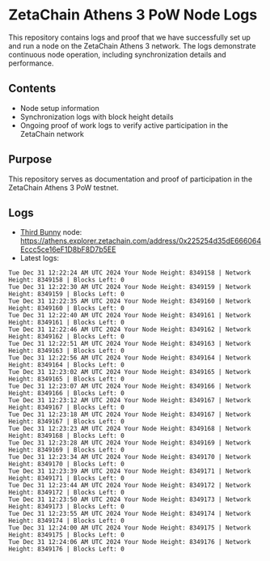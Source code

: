# ZetaChain Athens 3 PoW Node Logs
This repository contains logs and proof that we have successfully set up and run a node on the ZetaChain Athens 3 network. The logs demonstrate continuous node operation, including synchronization details and performance.

## Contents
- Node setup information
- Synchronization logs with block height details
- Ongoing proof of work logs to verify active participation in the ZetaChain network

## Purpose
This repository serves as documentation and proof of participation in the ZetaChain Athens 3 PoW testnet.

## Logs

- [Third Bunny](https://thirdbunny.xyz/) node: https://athens.explorer.zetachain.com/address/0x225254d35dE666064Eccc5ce16eF1D8bF8D7b5EE
- Latest logs:
```
Tue Dec 31 12:22:24 AM UTC 2024 Your Node Height: 8349158 | Network Height: 8349158 | Blocks Left: 0
Tue Dec 31 12:22:30 AM UTC 2024 Your Node Height: 8349159 | Network Height: 8349159 | Blocks Left: 0
Tue Dec 31 12:22:35 AM UTC 2024 Your Node Height: 8349160 | Network Height: 8349160 | Blocks Left: 0
Tue Dec 31 12:22:40 AM UTC 2024 Your Node Height: 8349161 | Network Height: 8349161 | Blocks Left: 0
Tue Dec 31 12:22:46 AM UTC 2024 Your Node Height: 8349162 | Network Height: 8349162 | Blocks Left: 0
Tue Dec 31 12:22:51 AM UTC 2024 Your Node Height: 8349163 | Network Height: 8349163 | Blocks Left: 0
Tue Dec 31 12:22:56 AM UTC 2024 Your Node Height: 8349164 | Network Height: 8349164 | Blocks Left: 0
Tue Dec 31 12:23:02 AM UTC 2024 Your Node Height: 8349165 | Network Height: 8349165 | Blocks Left: 0
Tue Dec 31 12:23:07 AM UTC 2024 Your Node Height: 8349166 | Network Height: 8349166 | Blocks Left: 0
Tue Dec 31 12:23:12 AM UTC 2024 Your Node Height: 8349167 | Network Height: 8349167 | Blocks Left: 0
Tue Dec 31 12:23:18 AM UTC 2024 Your Node Height: 8349167 | Network Height: 8349167 | Blocks Left: 0
Tue Dec 31 12:23:23 AM UTC 2024 Your Node Height: 8349168 | Network Height: 8349168 | Blocks Left: 0
Tue Dec 31 12:23:28 AM UTC 2024 Your Node Height: 8349169 | Network Height: 8349169 | Blocks Left: 0
Tue Dec 31 12:23:34 AM UTC 2024 Your Node Height: 8349170 | Network Height: 8349170 | Blocks Left: 0
Tue Dec 31 12:23:39 AM UTC 2024 Your Node Height: 8349171 | Network Height: 8349171 | Blocks Left: 0
Tue Dec 31 12:23:44 AM UTC 2024 Your Node Height: 8349172 | Network Height: 8349172 | Blocks Left: 0
Tue Dec 31 12:23:50 AM UTC 2024 Your Node Height: 8349173 | Network Height: 8349173 | Blocks Left: 0
Tue Dec 31 12:23:55 AM UTC 2024 Your Node Height: 8349174 | Network Height: 8349174 | Blocks Left: 0
Tue Dec 31 12:24:00 AM UTC 2024 Your Node Height: 8349175 | Network Height: 8349175 | Blocks Left: 0
Tue Dec 31 12:24:06 AM UTC 2024 Your Node Height: 8349176 | Network Height: 8349176 | Blocks Left: 0
```
